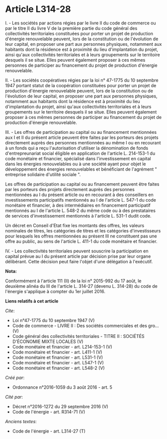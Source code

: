 # Article L314-28

I. - Les sociétés par actions régies par le livre II du code de commerce ou par le titre II du livre V de la première partie
du code général des collectivités territoriales constituées pour porter un projet de production d'énergie renouvelable
peuvent, lors de la constitution ou de l'évolution de leur capital, en proposer une part aux personnes physiques, notamment
aux habitants dont la résidence est à proximité du lieu d'implantation du projet, ainsi qu'aux collectivités territoriales et
à leurs groupements sur le territoire desquels il se situe. Elles peuvent également proposer à ces mêmes personnes de
participer au financement du projet de production d'énergie renouvelable. 

II. - Les sociétés coopératives régies par la loi n° 47-1775 du 10 septembre 1947 portant statut de la coopération
constituées pour porter un projet de production d'énergie renouvelable peuvent, lors de la constitution ou de l'évolution de
leur capital, en proposer une part aux personnes physiques, notamment aux habitants dont la résidence est à proximité du lieu
d'implantation du projet, ainsi qu'aux collectivités territoriales et à leurs groupements sur le territoire desquels il se
situe. Elles peuvent également proposer à ces mêmes personnes de participer au financement du projet de production d'énergie
renouvelable. 

III. - Les offres de participation au capital ou au financement mentionnées aux I et II du présent article peuvent être
faites par les porteurs des projets directement auprès des personnes mentionnées au même I ou en recourant à un fonds qui a
reçu l'autorisation d'utiliser la dénomination de fonds d'entrepreunariat social éligible en application de l'article L.
214-153-1 du code monétaire et financier, spécialisé dans l'investissement en capital dans les énergies renouvelables ou à
une société ayant pour objet le développement des énergies renouvelables et bénéficiant de l'agrément " entreprise solidaire
d'utilité sociale ". 

Les offres de participation au capital ou au financement peuvent être faites par les porteurs des projets directement auprès
des personnes mentionnées au I du présent article ou en recourant à des conseillers en investissements participatifs
mentionnés au I de l'article L. 547-1 du code monétaire et financier, à des intermédiaires en financement participatif
mentionnés au I de l'article L. 548-2 du même code ou à des prestataires de services d'investissement mentionnés à l'article
L. 531-1 dudit code. 

Un décret en Conseil d'Etat fixe les montants des offres, les valeurs nominales de titres, les catégories de titres et les
catégories d'investisseurs pour lesquels les offres mentionnées au présent III ne constituent pas une offre au public, au
sens de l'article L. 411-1 du code monétaire et financier. 

IV. - Les collectivités territoriales peuvent souscrire la participation en capital prévue au I du présent article par
décision prise par leur organe délibérant. Cette décision peut faire l'objet d'une délégation à l'exécutif.

**Nota:**

Conformément à l'article 111 (II) de la loi n° 2015-992 du 17 août, le deuxième alinéa du III de l'article L. 314-27 (devenu
L. 314-28) du code de l'énergie s'applique à compter du 1er juillet 2016.

**Liens relatifs à cet article**

_Cite_:

  - Loi n°47-1775 du 10 septembre 1947 (V)
  - Code de commerce -  LIVRE II : Des sociétés commerciales et des gro... (V)
  - Code général des collectivités territoriales -  TITRE II : SOCIÉTÉS D'ÉCONOMIE MIXTE LOCALES (V)
  - Code monétaire et financier - art. L214-153-1 (V)
  - Code monétaire et financier - art. L411-1 (V)
  - Code monétaire et financier - art. L531-1 (V)
  - Code monétaire et financier - art. L547-1 (V)
  - Code monétaire et financier - art. L548-2 (V)

_Créé par_:

  - Ordonnance n°2016-1059 du 3 août 2016 - art. 5

_Cité par_:

  - Décret n°2016-1272 du 29 septembre 2016 (V)
  - Code de l'énergie - art. R314-71 (V)

_Anciens textes_:

  - Code de l'énergie - art. L314-27 (T)
